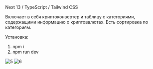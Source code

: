 Next 13 / TypeScript / Tailwind CSS

Включает в себя криптоконвертер и таблицу с категориями, содержащими информацию о криптовалютах. Есть сортировка по категориям.

Установка:
1. npm i
2. npm run dev

![5](https://user-images.githubusercontent.com/117946676/221058591-3522039a-09af-4fa2-aaca-4f251bc8cb35.png)
![6](https://user-images.githubusercontent.com/117946676/221058594-7d6e9fd5-a681-40f4-9725-c3a1cf685aeb.png)
